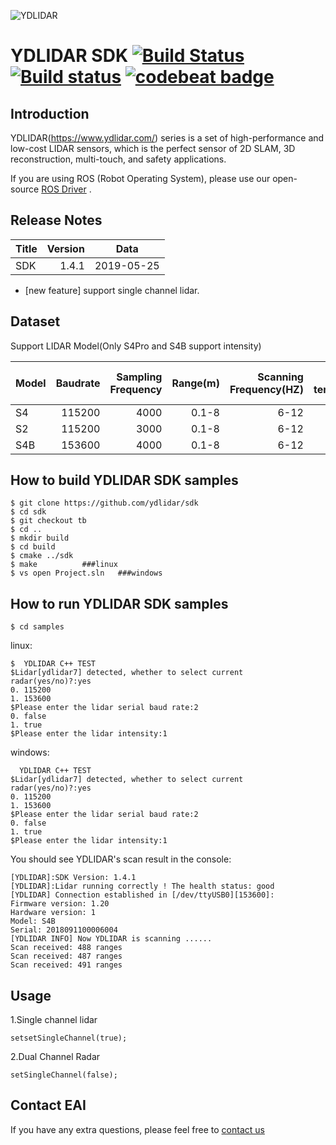 ![YDLIDAR](image/index-X4.jpg  "YDLIDAR_X4")

YDLIDAR SDK [![Build Status](https://travis-ci.org/cansik/sdk.svg?branch=samsung)](https://travis-ci.org/cansik/sdk) [![Build status](https://ci.appveyor.com/api/projects/status/2w9xm1dbafbi7xc0?svg=true)](https://ci.appveyor.com/project/cansik/sdk) [![codebeat badge](https://codebeat.co/badges/3d8634b7-84eb-410c-b92b-24bf6875d8ef)](https://codebeat.co/projects/github-com-cansik-sdk-samsung)
=====================================================================


Introduction
-------------------------------------------------------------------------------------------------------------------------------------------------------

YDLIDAR(https://www.ydlidar.com/) series is a set of high-performance and low-cost LIDAR sensors, which is the perfect sensor of 2D SLAM, 3D reconstruction, multi-touch, and safety applications.

If you are using ROS (Robot Operating System), please use our open-source [ROS Driver]( https://github.com/yangfuyuan/ydlidar) .

Release Notes
-------------------------------------------------------------------------------------------------------------------------------------------------------
| Title      |  Version |  Data |
| :-------- | --------:|  :--: |
| SDK     |  1.4.1 |   2019-05-25  |


- [new feature] support single channel lidar.




Dataset 
-------------------------------------------------------------------------------------------------------------------------------------------------------

Support LIDAR Model(Only S4Pro and S4B support intensity)


| Model      |  Baudrate |  Sampling Frequency | Range(m)  | Scanning Frequency(HZ) | Working temperature(°C) | Laser power max(mW) | voltage(V) | Current(mA)
| :-------- | --------:|--------:|  --------:| --------:|--------:| --------:| --------:|  :--: |
| S4     |  115200|    4000 |  0.1-8        |6-12|0-40| ~5|4.8-5.2|330-380|
| S2     |  115200|    3000 |  0.1-8        |6-12|0-40| ~5|4.8-5.2|330-380|
| S4B |  153600|    4000 |  0.1-8        |6-12|0-40| ~5|4.8-5.2|330-380|

How to build YDLIDAR SDK samples
---------------
    $ git clone https://github.com/ydlidar/sdk
    $ cd sdk
    $ git checkout tb
    $ cd ..
    $ mkdir build
    $ cd build
    $ cmake ../sdk
    $ make			###linux
    $ vs open Project.sln	###windows

How to run YDLIDAR SDK samples
---------------
    $ cd samples

linux:

    $  YDLIDAR C++ TEST
    $Lidar[ydlidar7] detected, whether to select current radar(yes/no)?:yes
	0. 115200
	1. 153600
    $Please enter the lidar serial baud rate:2
	0. false
	1. true
    $Please enter the lidar intensity:1


windows:

      YDLIDAR C++ TEST
    $Lidar[ydlidar7] detected, whether to select current radar(yes/no)?:yes
	0. 115200
	1. 153600
    $Please enter the lidar serial baud rate:2
	0. false
	1. true
    $Please enter the lidar intensity:1


You should see YDLIDAR's scan result in the console:

	[YDLIDAR]:SDK Version: 1.4.1
	[YDLIDAR]:Lidar running correctly ! The health status: good
	[YDLIDAR] Connection established in [/dev/ttyUSB0][153600]:
	Firmware version: 1.20
	Hardware version: 1
	Model: S4B
	Serial: 2018091100006004
	[YDLIDAR INFO] Now YDLIDAR is scanning ......
	Scan received: 488 ranges
	Scan received: 487 ranges
	Scan received: 491 ranges

	
	
Usage
-------------------------------------------------------------------------------------------------------------------------------------------------------

1.Single channel lidar
	
	setsetSingleChannel(true);

2.Dual Channel Radar

	setSingleChannel(false);
	

   
   Contact EAI
---------------

If you have any extra questions, please feel free to [contact us](http://www.ydlidar.cn/cn/contact)
